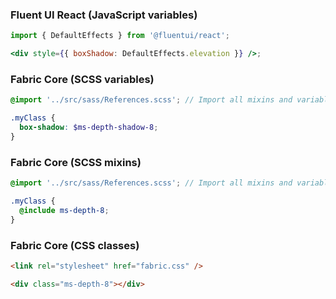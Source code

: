### Fluent UI React (JavaScript variables)

```jsx
import { DefaultEffects } from '@fluentui/react';

<div style={{ boxShadow: DefaultEffects.elevation }} />;
```

### Fabric Core (SCSS variables)

```scss
@import '../src/sass/References.scss'; // Import all mixins and variables.

.myClass {
  box-shadow: $ms-depth-shadow-8;
}
```

### Fabric Core (SCSS mixins)

```scss
@import '../src/sass/References.scss'; // Import all mixins and variables.

.myClass {
  @include ms-depth-8;
}
```

### Fabric Core (CSS classes)

```html
<link rel="stylesheet" href="fabric.css" />

<div class="ms-depth-8"></div>
```
